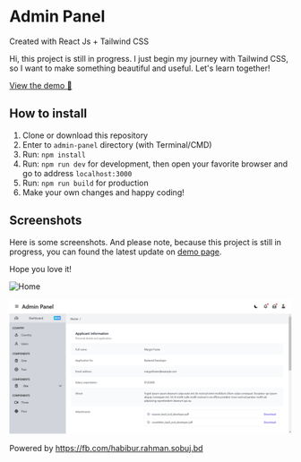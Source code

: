 # Admin Panel

Created with React Js + Tailwind CSS

Hi, this project is still in progress. I just begin my journey with Tailwind CSS, so I want to make something beautiful and useful. Let's learn together!

[View the demo 🚀](https://admin-panel-reactjs-tailwindcss.vercel.app/)

## How to install
1. Clone or download this repository
2. Enter to `admin-panel` directory (with Terminal/CMD)
3. Run: `npm install`
4. Run: `npm run dev` for development, then open your favorite browser and go to address `localhost:3000`
5. Run: `npm run build` for production
6. Make your own changes and happy coding!

## Screenshots

Here is some screenshots. And please note, because this project is still in progress, you can found the latest update on [demo page](https://admin-panel-reactjs-tailwindcss.vercel.app/).

Hope you love it!


![Home](./screenshots/Admin-Panel-React-js-Tailwind-CSS-dark)

![Home](./screenshots/Admin-Panel-React-js-Tailwind-CSS-light.png)

Powered by https://fb.com/habibur.rahman.sobuj.bd